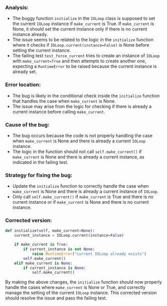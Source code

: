 ### Analysis:
- The buggy function `initialize` in the `IOLoop` class is supposed to set the current `IOLoop` instance if `make_current` is True. If `make_current` is None, it should set the current instance only if there is no current instance already.
- The issue seems to be related to the logic in the `initialize` function where it checks if `IOLoop.current(instance=False)` is None before setting the current instance.
- The failing test `test_force_current` tries to create an instance of `IOLoop` with `make_current=True` and then attempts to create another one, expecting a `RuntimeError` to be raised because the current instance is already set.

### Error location:
- The bug is likely in the conditional check inside the `initialize` function that handles the case when `make_current` is None.
- The issue may arise from the logic for checking if there is already a current instance before calling `make_current`.

### Cause of the bug:
- The bug occurs because the code is not properly handling the case when `make_current` is None and there is already a current `IOLoop` instance.
- The logic in the function should not call `self.make_current()` if `make_current` is None and there is already a current instance, as indicated in the failing test.

### Strategy for fixing the bug:
- Update the `initialize` function to correctly handle the case when `make_current` is None and there is already a current instance of `IOLoop`.
- Only call `self.make_current()` if `make_current` is True and there is no current instance or if `make_current` is None and there is no current instance.

### Corrected version:

```python
def initialize(self, make_current=None):
    current_instance = IOLoop.current(instance=False)

    if make_current is True:
        if current_instance is not None:
            raise RuntimeError("current IOLoop already exists")
        self.make_current()
    elif make_current is None:
        if current_instance is None:
            self.make_current()
```

By making the above changes, the `initialize` function should now properly handle the cases where `make_current` is None or True, and correctly manage the setting of the current `IOLoop` instance. This corrected version should resolve the issue and pass the failing test.